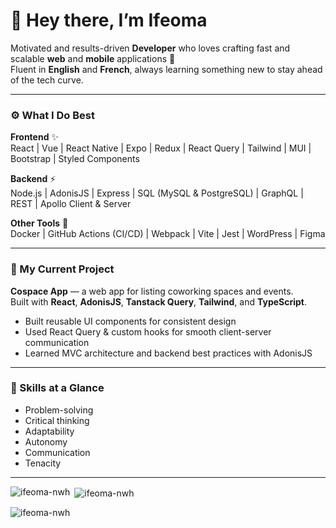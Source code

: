 # 👋 Hey there, I’m Ifeoma

Motivated and results-driven **Developer** who loves crafting fast and scalable **web** and **mobile** applications 🚀  
Fluent in **English** and **French**, always learning something new to stay ahead of the tech curve.

---

### ⚙️ What I Do Best

**Frontend** ✨  
React | Vue | React Native | Expo | Redux | React Query | Tailwind | MUI | Bootstrap | Styled Components  

**Backend** ⚡  
Node.js | AdonisJS | Express | SQL (MySQL & PostgreSQL) | GraphQL | REST | Apollo Client & Server  

**Other Tools** 🧰  
Docker | GitHub Actions (CI/CD) | Webpack | Vite | Jest | WordPress | Figma  

---

### 🧩 My Current Project

**Cospace App** — a web app for listing coworking spaces and events.  
Built with **React**, **AdonisJS**, **Tanstack Query**, **Tailwind**, and **TypeScript**.  
- Built reusable UI components for consistent design  
- Used React Query & custom hooks for smooth client-server communication  
- Learned MVC architecture and backend best practices with AdonisJS  

---

### 🧠 Skills at a Glance
- Problem-solving
- Critical thinking
- Adaptability
- Autonomy
- Communication
- Tenacity  

---

<p><img align="left" src="https://github-readme-stats.vercel.app/api/top-langs?username=ifeoma-nwh&show_icons=true&locale=en&layout=compact" alt="ifeoma-nwh" /></p>

<p>&nbsp;<img align="center" src="https://github-readme-stats.vercel.app/api?username=ifeoma-nwh&show_icons=true&locale=en" alt="ifeoma-nwh" /></p>

<p><img align="center" src="https://github-readme-streak-stats.herokuapp.com/?user=ifeoma-nwh&" alt="ifeoma-nwh" /></p>

